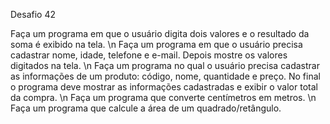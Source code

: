 Desafio 42

Faça um programa em que o usuário digita dois valores e o resultado da soma é exibido na tela. \n
Faça um programa em que o usuário precisa cadastrar nome, idade, telefone e e-mail. Depois mostre os valores digitados na tela. \n
Faça um programa no qual o usuário precisa cadastrar as informações de um produto: código, nome, quantidade e preço. No final o programa deve mostrar as informações cadastradas e exibir o valor total da compra. \n
Faça um programa que converte centímetros em metros. \n
Faça um programa que calcule a área de um quadrado/retângulo.
